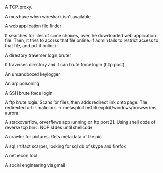 
A TCP_proxy.

A musthave when wireshark isn't available.

A web application file finder

It searches for files of some choices, over the downloaded web application file. Then, it tries to access that file online.(If admin fails to restrict access to that file, and put it online)

A directory traverser login bruter

It traverses directory and it can brute force login (http post)

An unsandboxed keylogger

An arp poisoning 

A SSH brute force login

A ftp brute login. Scans for files, then adds redirect link onto page. The redirected url is malicious -> metasploit 
                msfcli exploit/windows/browser/ms aurora 

A stackoverflow, orverflows app running on ftp port 21. Using shell code of 
reverse tcp bind. NOP slides until shellcode

A crawler for pictures. Gets meta data of the pic

A sql artifact scarper, looking for sql db of skype and firefox

A net recon tool

A social engineering via gmail

